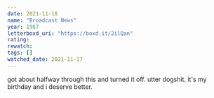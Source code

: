```yaml
---
date: 2021-11-18
name: "Broadcast News"
year: 1987
letterboxd_uri: "https://boxd.it/2ilQan"
rating: 
rewatch: 
tags: []
watched_date: 2021-11-17
---
```


got about halfway through this and turned it off. utter dogshit. it's my birthday and i deserve better.
